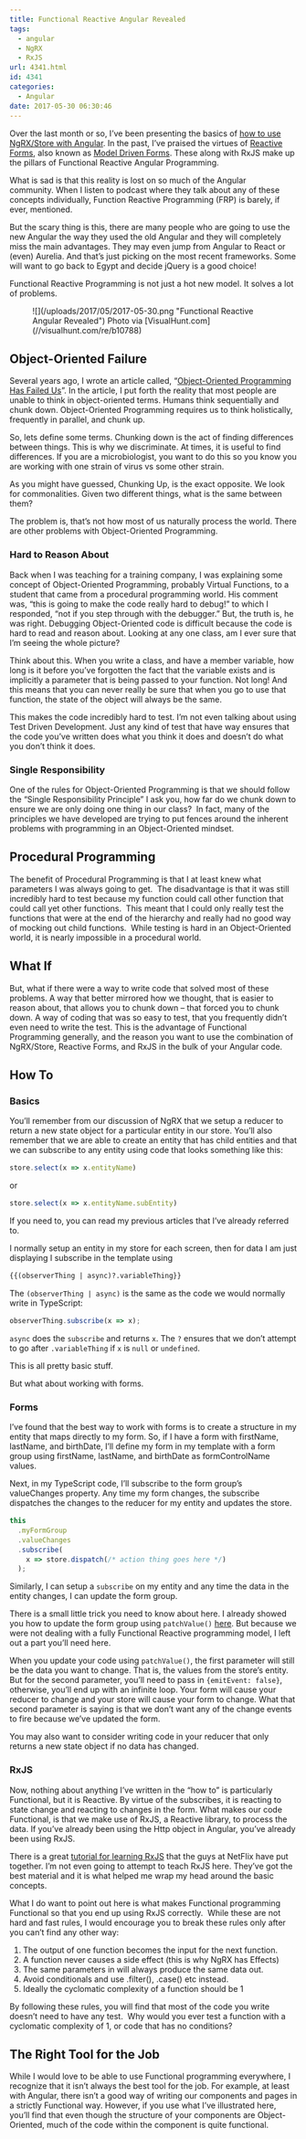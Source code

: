 ```yaml
---
title: Functional Reactive Angular Revealed
tags:
  - angular
  - NgRX
  - RxJS
url: 4341.html
id: 4341
categories:
  - Angular
date: 2017-05-30 06:30:46
---
```


Over the last month or so, I’ve been presenting the basics of [how to use NgRX/Store with Angular](/tags/ngrx/). In the past, I’ve praised the virtues of [Reactive Forms](/tags/reactive-forms/), also known as [Model Driven Forms](/tags/model-driven/). These along with RxJS make up the pillars of Functional Reactive Angular Programming.

What is sad is that this reality is lost on so much of the Angular community. When I listen to podcast where they talk about any of these concepts individually, Function Reactive Programming (FRP) is barely, if ever, mentioned.

But the scary thing is this, there are many people who are going to use the new Angular the way they used the old Angular and they will completely miss the main advantages. They may even jump from Angular to React or (even) Aurelia. And that’s just picking on the most recent frameworks. Some will want to go back to Egypt and decide jQuery is a good choice!

Functional Reactive Programming is not just a hot new model. It solves a lot of problems.

<figure>![](/uploads/2017/05/2017-05-30.png "Functional Reactive Angular Revealed") Photo via [VisualHunt.com](//visualhunt.com/re/b10788)</figure>

<!-- more -->

## Object-Oriented Failure

Several years ago, I wrote an article called, “[Object-Oriented Programming Has Failed Us](/object-oriented-programming-has-failed-us/)”. In the article, I put forth the reality that most people are unable to think in object-oriented terms. Humans think sequentially and chunk down. Object-Oriented Programming requires us to think holistically, frequently in parallel, and chunk up.

So, lets define some terms. Chunking down is the act of finding differences between things. This is why we discriminate. At times, it is useful to find differences. If you are a microbiologist, you want to do this so you know you are working with one strain of virus vs some other strain.

As you might have guessed, Chunking Up, is the exact opposite. We look for commonalities. Given two different things, what is the same between them?

The problem is, that’s not how most of us naturally process the world. There are other problems with Object-Oriented Programming.

### Hard to Reason About

Back when I was teaching for a training company, I was explaining some concept of Object-Oriented Programming, probably Virtual Functions, to a student that came from a procedural programming world. His comment was, “this is going to make the code really hard to debug!” to which I responded, “not if you step through with the debugger.” But, the truth is, he was right. Debugging Object-Oriented code is difficult because the code is hard to read and reason about. Looking at any one class, am I ever sure that I’m seeing the whole picture?

Think about this. When you write a class, and have a member variable, how long is it before you’ve forgotten the fact that the variable exists and is implicitly a parameter that is being passed to your function. Not long! And this means that you can never really be sure that when you go to use that function, the state of the object will always be the same.

This makes the code incredibly hard to test. I’m not even talking about using Test Driven Development. Just any kind of test that have way ensures that the code you’ve written does what you think it does and doesn’t do what you don’t think it does.

### Single Responsibility

One of the rules for Object-Oriented Programming is that we should follow the “Single Responsibility Principle” I ask you, how far do we chunk down to ensure we are only doing one thing in our class?  In fact, many of the principles we have developed are trying to put fences around the inherent problems with programming in an Object-Oriented mindset.

## Procedural Programming

The benefit of Procedural Programming is that I at least knew what parameters I was always going to get.  The disadvantage is that it was still incredibly hard to test because my function could call other function that could call yet other functions.  This meant that I could only really test the functions that were at the end of the hierarchy and really had no good way of mocking out child functions.  While testing is hard in an Object-Oriented world, it is nearly impossible in a procedural world.

## What If

But, what if there were a way to write code that solved most of these problems. A way that better mirrored how we thought, that is easier to reason about, that allows you to chunk down – that forced you to chunk down. A way of coding that was so easy to test, that you frequently didn’t even need to write the test. This is the advantage of Functional Programming generally, and the reason you want to use the combination of NgRX/Store, Reactive Forms, and RxJS in the bulk of your Angular code.

## How To

### Basics

You’ll remember from our discussion of NgRX that we setup a reducer to return a new state object for a particular entity in our store. You’ll also remember that we are able to create an entity that has child entities and that we can subscribe to any entity using code that looks something like this:

``` typescript
store.select(x => x.entityName)
```

or

``` typescript
store.select(x => x.entityName.subEntity)
```

If you need to, you can read my previous articles that I’ve already referred to.

I normally setup an entity in my store for each screen, then for data I am just displaying I subscribe in the template using

``` html
{{(observerThing | async)?.variableThing}}
```

The `(observerThing | async)` is the same as the code we would normally write in TypeScript:

``` typescript
observerThing.subscribe(x => x);
```

`async` does the `subscribe` and returns `x`. The `?` ensures that we don’t attempt to go after `.variableThing` if `x` is `null` or `undefined`.

This is all pretty basic stuff.

But what about working with forms.

### Forms

I’ve found that the best way to work with forms is to create a structure in my entity that maps directly to my form. So, if I have a form with firstName, lastName, and birthDate, I’ll define my form in my template with a form group using firstName, lastName, and birthDate as formControlName values.

Next, in my TypeScript code, I’ll subscribe to the form group’s valueChanges property. Any time my form changes, the subscribe dispatches the changes to the reducer for my entity and updates the store.

``` typescript
this
  .myFormGroup
  .valueChanges
  .subscribe(
    x => store.dispatch(/* action thing goes here */)
  );
```

Similarly, I can setup a `subscribe` on my entity and any time the data in the entity changes, I can update the form group.

There is a small little trick you need to know about here. I already showed you how to update the form group using `patchValue()` [here](/angular2-model-driven-forms-are-superior/). But because we were not dealing with a fully Functional Reactive programming model, I left out a part you’ll need here.

When you update your code using `patchValue()`, the first parameter will still be the data you want to change. That is, the values from the store’s entity. But for the second parameter, you’ll need to pass in `{emitEvent: false}`, otherwise, you’ll end up with an infinite loop. Your form will cause your reducer to change and your store will cause your form to change. What that second parameter is saying is that we don’t want any of the change events to fire because we’ve updated the form.

You may also want to consider writing code in your reducer that only returns a new state object if no data has changed.

### RxJS

Now, nothing about anything I’ve written in the “how to” is particularly Functional, but it is Reactive. By virtue of the subscribes, it is reacting to state change and reacting to changes in the form. What makes our code Functional, is that we make use of RxJS, a Reactive library, to process the data. If you’ve already been using the Http object in Angular, you’ve already been using RxJS.

There is a great [tutorial for learning RxJS](//reactivex.io/learnrx/) that the guys at NetFlix have put together. I’m not even going to attempt to teach RxJS here. They’ve got the best material and it is what helped me wrap my head around the basic concepts.

What I do want to point out here is what makes Functional programming Functional so that you end up using RxJS correctly.  While these are not hard and fast rules, I would encourage you to break these rules only after you can’t find any other way:

1.  The output of one function becomes the input for the next function.
2.  A function never causes a side effect (this is why NgRX has Effects)
3.  The same parameters in will always produce the same data out.
4.  Avoid conditionals and use .filter(), .case() etc instead.
5.  Ideally the cyclomatic complexity of a function should be 1

By following these rules, you will find that most of the code you write doesn’t need to have any test.  Why would you ever test a function with a cyclomatic complexity of 1, or code that has no conditions?

## The Right Tool for the Job

While I would love to be able to use Functional programming everywhere, I recognize that it isn’t always the best tool for the job. For example, at least with Angular, there isn’t a good way of writing our components and pages in a strictly Functional way. However, if you use what I’ve illustrated here, you’ll find that even though the structure of your components are Object-Oriented, much of the code within the component is quite functional.
